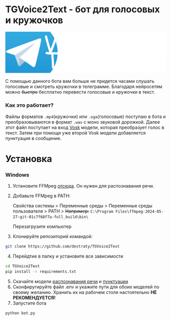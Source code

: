 # TGVoice2Text - бот для голосовых и кружочков
![Logo](https://github.com/destraty/TGVoice2Text/blob/master/assets/v2t.png?raw=true)

С помощью данного бота вам больше не придется часами слушать голосовые и смотреть кружочки в телеграмме. Благодаря нейросетям можно ~~быстро~~ бесплатно перевести голосовые и кружочки в текст.

### Как это работает?
Файлы форматов ```.mp4```(кружочки) или ```.oga```(голосовые) поступаю в бота и преобразовываются в формат ```.wav``` с моно звуковой дорожкой. Далее этот файл поступает на вход [Vosk](https://alphacephei.com/vosk/index.ru) модели, которая преобразует голос в текст. Затем при помощи уже второй Vosk модели добавляется пунктуация в сообщение. 

# Установка
### Windows
1. Установите FFMpeg [отсюда](https://www.ffmpeg.org/download.html#build-windows). Он нужен для распознавания речи.
2. Добавьте FFMpeg в PATH:

   Свойства системы > Переменные среды > Переменные среды пользователя > PATH > ~~Например:~~ ```C:\Program Files\ffmpeg-2024-05-27-git-01c7f68f7a-full_build\bin\```
   
   Перезагрузите компьютер

3. Клонируйте репозиторий командой:
```bash
git clone https://github.com/destraty/TGVoice2Text
```
4. Перейдтие в папку и установите все зависимости
```bash
cd TGVoice2Text
pip install -r requirements.txt
```
5. Скачайте модели [распознавания речи](https://alphacephei.com/vosk/models/vosk-model-ru-0.10.zip) и [пунктуации](https://alphacephei.com/vosk/models/vosk-recasepunc-ru-0.22.zip)
6. Сконфиругируйте файл .env и укажите пути для обоих моделей по своему желанию. Хранить их на рабочем столе настоятельно **НЕ РЕКОМЕНДУЕТСЯ!**
7. Запустите бота
```bash
python bot.py
```
